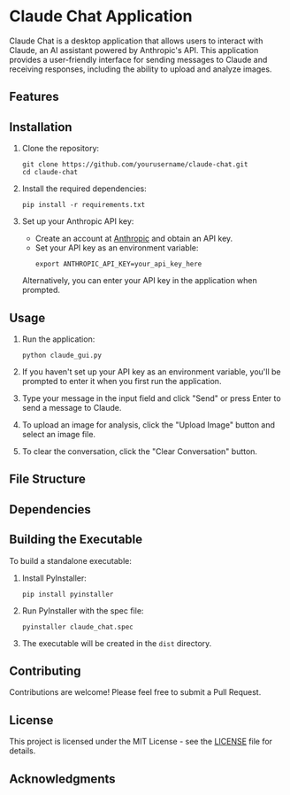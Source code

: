 # Claude Chat Application

Claude Chat is a desktop application that allows users to interact with Claude, an AI assistant powered by Anthropic's API. This application provides a user-friendly interface for sending messages to Claude and receiving responses, including the ability to upload and analyze images.

## Features


## Installation

1. Clone the repository:
   ```
   git clone https://github.com/yourusername/claude-chat.git
   cd claude-chat
   ```

2. Install the required dependencies:
   ```
   pip install -r requirements.txt
   ```

3. Set up your Anthropic API key:
   - Create an account at [Anthropic](https://www.anthropic.com) and obtain an API key.
   - Set your API key as an environment variable:
     ```
     export ANTHROPIC_API_KEY=your_api_key_here
     ```
   Alternatively, you can enter your API key in the application when prompted.

## Usage

1. Run the application:
   ```
   python claude_gui.py
   ```

2. If you haven't set up your API key as an environment variable, you'll be prompted to enter it when you first run the application.

3. Type your message in the input field and click "Send" or press Enter to send a message to Claude.

4. To upload an image for analysis, click the "Upload Image" button and select an image file.

5. To clear the conversation, click the "Clear Conversation" button.

## File Structure


## Dependencies


## Building the Executable

To build a standalone executable:

1. Install PyInstaller:
   ```
   pip install pyinstaller
   ```

2. Run PyInstaller with the spec file:
   ```
   pyinstaller claude_chat.spec
   ```

3. The executable will be created in the `dist` directory.

## Contributing

Contributions are welcome! Please feel free to submit a Pull Request.

## License

This project is licensed under the MIT License - see the [LICENSE](LICENSE) file for details.

## Acknowledgments

